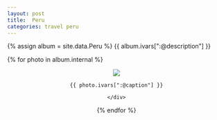 ```yaml
---
layout: post
title:  Peru
categories: travel peru
---
```

{% assign album = site.data.Peru %}
{{ album.ivars[":@description"] }}

<script src="{{ "/js/story.js" | prepend: site.url }}"></script>
<div class="storyCollection">

  {% for photo in album.internal %}

  <div class="storyItem" align="center">
    <img src="{{ photo.internal[0].source }}"/>
    <div class="storyCaption">

    {{ photo.ivars[":@caption"] }}

    </div>
  </div>

  {% endfor %}

</div>
